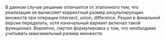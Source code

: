 В данном случае решение отличается от эталонного тем, что реализация не вычисляет корректный размер результирующих множеств при операции intersect, union, difference.  Решил в финальной версии переделать, хотя изначальный вариант включал такой функционал. Вероятно, смутил формулировка о том, что необходимо учитывать максимальный размер множеств.  
